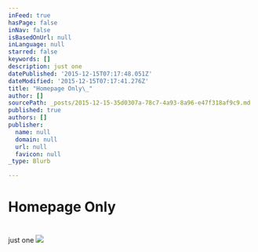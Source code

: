 ```yaml
---
inFeed: true
hasPage: false
inNav: false
isBasedOnUrl: null
inLanguage: null
starred: false
keywords: []
description: just one
datePublished: '2015-12-15T07:17:48.051Z'
dateModified: '2015-12-15T07:17:41.276Z'
title: "Homepage Only\_"
author: []
sourcePath: _posts/2015-12-15-35d0307a-78c7-4a93-8a96-e47f318af9c9.md
published: true
authors: []
publisher:
  name: null
  domain: null
  url: null
  favicon: null
_type: Blurb

---
```

# Homepage Only 

# 

just one ![](https://the-grid-user-content.s3-us-west-2.amazonaws.com/1814f806-86a8-4326-937d-01bc7c4028f2.jpg)